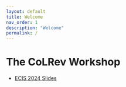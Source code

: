 ```yaml
---
layout: default
title: Welcome
nav_order: 1
description: "Welcome"
permalink: /
---
```


# The CoLRev Workshop


- [ECIS 2024 Slides](output/2024-ECIS-slides.html)